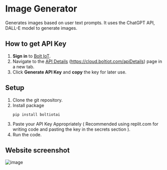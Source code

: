 # **Image Generator**
Generates images based on user text prompts. It uses the ChatGPT API, DALL-E model to generate images.

## How to get API Key
1. **Sign in** to [Bolt IoT](https://boltiot.com).
2. Navigate to the [API Details](https://cloud.boltiot.com/apiDetails) (https://cloud.boltiot.com/apiDetails) page in a new tab.
3. Click **Generate API Key** and **copy** the key for later use.

## Setup
1. Clone the git repository.
2. Install package
   ```
   pip install boltiotai
4. Paste your API Key Appropriately ( Recommended using replit.com for writing code and pasting the key in the secrets section ).
5. Run the code.

## Website screenshot
![image](https://github.com/user-attachments/assets/e5ef7b9b-d3ad-458e-9efa-6eba3aae230b)
